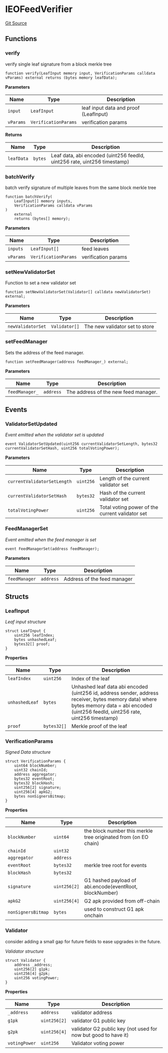 # IEOFeedVerifier
[Git Source](https://github.com/Eoracle/target-contracts/blob/88beedd8b816225fb92696d7d314b9def6318a7e/src/interfaces/IEOFeedVerifier.sol)


## Functions
### verify

verify single leaf signature from a block merkle tree


```solidity
function verify(LeafInput memory input, VerificationParams calldata vParams) external returns (bytes memory leafData);
```
**Parameters**

|Name|Type|Description|
|----|----|-----------|
|`input`|`LeafInput`|leaf input data and proof (LeafInput)|
|`vParams`|`VerificationParams`|verification params|

**Returns**

|Name|Type|Description|
|----|----|-----------|
|`leafData`|`bytes`|Leaf data, abi encoded (uint256 feedId, uint256 rate, uint256 timestamp)|


### batchVerify

batch verify signature of multiple leaves from the same block merkle tree


```solidity
function batchVerify(
    LeafInput[] memory inputs,
    VerificationParams calldata vParams
)
    external
    returns (bytes[] memory);
```
**Parameters**

|Name|Type|Description|
|----|----|-----------|
|`inputs`|`LeafInput[]`|feed leaves|
|`vParams`|`VerificationParams`|verification params|


### setNewValidatorSet

Function to set a new validator set


```solidity
function setNewValidatorSet(Validator[] calldata newValidatorSet) external;
```
**Parameters**

|Name|Type|Description|
|----|----|-----------|
|`newValidatorSet`|`Validator[]`|The new validator set to store|


### setFeedManager

Sets the address of the feed manager.


```solidity
function setFeedManager(address feedManager_) external;
```
**Parameters**

|Name|Type|Description|
|----|----|-----------|
|`feedManager_`|`address`|The address of the new feed manager.|


## Events
### ValidatorSetUpdated
*Event emitted when the validator set is updated*


```solidity
event ValidatorSetUpdated(uint256 currentValidatorSetLength, bytes32 currentValidatorSetHash, uint256 totalVotingPower);
```

**Parameters**

|Name|Type|Description|
|----|----|-----------|
|`currentValidatorSetLength`|`uint256`|Length of the current validator set|
|`currentValidatorSetHash`|`bytes32`|Hash of the current validator set|
|`totalVotingPower`|`uint256`|Total voting power of the current validator set|

### FeedManagerSet
*Event emitted when the feed manager is set*


```solidity
event FeedManagerSet(address feedManager);
```

**Parameters**

|Name|Type|Description|
|----|----|-----------|
|`feedManager`|`address`|Address of the feed manager|

## Structs
### LeafInput
*Leaf input structure*


```solidity
struct LeafInput {
    uint256 leafIndex;
    bytes unhashedLeaf;
    bytes32[] proof;
}
```

**Properties**

|Name|Type|Description|
|----|----|-----------|
|`leafIndex`|`uint256`|Index of the leaf|
|`unhashedLeaf`|`bytes`|Unhashed leaf data abi encoded (uint256 id, address sender, address receiver, bytes memory data) where bytes memory data =  abi encoded (uint256 feedId, uint256 rate, uint256 timestamp)|
|`proof`|`bytes32[]`|Merkle proof of the leaf|

### VerificationParams
*Signed Data structure*


```solidity
struct VerificationParams {
    uint64 blockNumber;
    uint32 chainId;
    address aggregator;
    bytes32 eventRoot;
    bytes32 blockHash;
    uint256[2] signature;
    uint256[4] apkG2;
    bytes nonSignersBitmap;
}
```

**Properties**

|Name|Type|Description|
|----|----|-----------|
|`blockNumber`|`uint64`|the block number this merkle tree originated from (on EO chain)|
|`chainId`|`uint32`||
|`aggregator`|`address`||
|`eventRoot`|`bytes32`|merkle tree root for events|
|`blockHash`|`bytes32`||
|`signature`|`uint256[2]`|G1 hashed payload of abi.encode(eventRoot, blockNumber)|
|`apkG2`|`uint256[4]`|G2 apk provided from off-chain|
|`nonSignersBitmap`|`bytes`|used to construct G1 apk onchain|

### Validator
consider adding a small gap for future fields to ease upgrades in the future.

*Validator structure*


```solidity
struct Validator {
    address _address;
    uint256[2] g1pk;
    uint256[4] g2pk;
    uint256 votingPower;
}
```

**Properties**

|Name|Type|Description|
|----|----|-----------|
|`_address`|`address`|validator address|
|`g1pk`|`uint256[2]`|validator G1 public key|
|`g2pk`|`uint256[4]`|validator G2 public key (not used for now but good to have it)|
|`votingPower`|`uint256`|Validator voting power|

